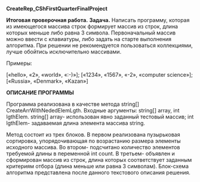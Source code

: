 **CreateRep_CShFirstQuarterFinalProject**

**Итоговая проверочная работа.**
**Задача.**
Написать программу, которая из имеющегося массива строк формирует массив из строк, длина которых меньше либо равна 3 символа. Первоначальный массив можно ввести с клавиатуры, либо задать на старте выполнения алгоритма. При решении не рекомендуется пользоваться коллекциями, лучше обойтись исключительно массивами. 

Примеры:

[«hello», «2», «world», «:-)»]; [«1234», «1567», «-2», «computer science»]; [«Russia», «Denmark», «Kazan»]

**ОПИСАНИЕ ПРОГРАММЫ**

Программа реализована в качестве метода string[] CreateArrWithNededElemLgth. 
Входные аргументы: string[] array, int lgthElem.
    string[] array- использован явно заданный тестовый массив;
    int lgthElem- задаваемая длина элемента массива string.

Метод состоит из трех блоков.
    В первом реализована пузырьковая сортировка, упорядочивающая по возрастанию размера элементы исходного массива.
    Во втором- подсчитано количество элементов требуемой длины в переменной int count.
    В третьем- объявлен и сформирован массив из строк, длина которых соответствует заданным критериям отбора (длина меньше или равна 3 символам).
    Блок-схема алгоритма представлена после данного текстового описания решения.
